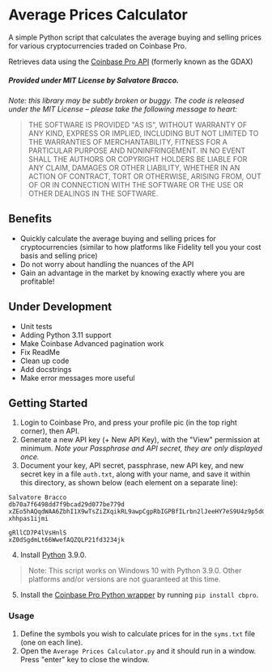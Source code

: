 # Average Prices Calculator

A simple Python script that calculates the average buying and selling prices for various cryptocurrencies traded on Coinbase Pro.

Retrieves data using the [Coinbase Pro API](https://docs.pro.coinbase.com/) (formerly known as
the GDAX)

##### Provided under MIT License by Salvatore Bracco.
*Note: this library may be subtly broken or buggy. The code is released under
the MIT License – please take the following message to heart:*
> THE SOFTWARE IS PROVIDED "AS IS", WITHOUT WARRANTY OF ANY KIND, EXPRESS OR
IMPLIED, INCLUDING BUT NOT LIMITED TO THE WARRANTIES OF MERCHANTABILITY, FITNESS
FOR A PARTICULAR PURPOSE AND NONINFRINGEMENT. IN NO EVENT SHALL THE AUTHORS OR
COPYRIGHT HOLDERS BE LIABLE FOR ANY CLAIM, DAMAGES OR OTHER LIABILITY, WHETHER
IN AN ACTION OF CONTRACT, TORT OR OTHERWISE, ARISING FROM, OUT OF OR IN
CONNECTION WITH THE SOFTWARE OR THE USE OR OTHER DEALINGS IN THE SOFTWARE.

## Benefits
- Quickly calculate the average buying and selling prices for cryptocurrencies (similar to how platforms like Fidelity tell you your cost basis and selling price)
- Do not worry about handling the nuances of the API
- Gain an advantage in the market by knowing exactly where you are profitable!

## Under Development
- Unit tests
- Adding Python 3.11 support
- Make Coinbase Advanced pagination work
- Fix ReadMe
- Clean up code
- Add docstrings
- Make error messages more useful

## Getting Started
1. Login to Coinbase Pro, and press your profile pic (in the top right corner), then API.
2. Generate a new API key (+ New API Key), with the "View" permission at minimum. *Note your Passphrase and API secret, they are only displayed once.*
3. Document your key, API secret, passphrase, new API key, and new secret key in a file `auth.txt`, along with your name, and save it within this directory, as shown below (each element on a separate line):
```
Salvatore Bracco
db70a7f6498dd7f9bcad29d077be779d
xZEo5hAQqdWAA6ZbhI1X9wTsZiZXqikRL9awpCgpRbIGPBfILrbn2lJeeHY7eS9U4z9p5dGus68avl2cLLTkWg==
xhhpas1ijmi

gRllCD7P4lVsHnlS
xZ0dSgdmLt66WwefAQZQLP21fd3234jk
```

4. Install [Python](https://www.python.org/downloads/) 3.9.0.
> Note: This script works on Windows 10 with Python 3.9.0. Other platforms and/or versions are not guaranteed at this time.
5. Install the [Coinbase Pro Python wrapper](https://github.com/danpaquin/coinbasepro-python) by running `pip install cbpro`.

### Usage
1. Define the symbols you wish to calculate prices for in the `syms.txt` file (one on each line). 
2. Open the `Average Prices Calculator.py` and it should run in a window. Press "enter" key to close the window.